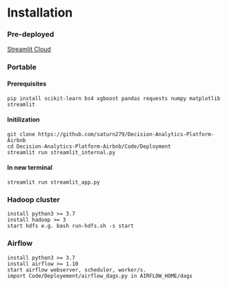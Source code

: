 # Installation
### Pre-deployed
   [Streamlit Cloud](https://shitalkore-deploy-airbnb-streamlit-app-e3g0dk.streamlitapp.com/)
### Portable
#### Prerequisites

    pip install scikit-learn bs4 xgboost pandas requests numpy matplotlib streamlit 
#### Initilization
    git clone https://github.com/saturn279/Decision-Analytics-Platform-Airbnb
    cd Decision-Analytics-Platform-Airbnb/Code/Deployment
    streamlit run streamlit_internal.py 
#### In new terminal
    streamlit run streamlit_app.py

### Hadoop cluster
    install python3 >= 3.7
    install hadoop >= 3
    start hdfs e.g. bash run-hdfs.sh -s start

### Airflow
    install python3 >= 3.7
    install airflow >= 1.10
    start airflow webserver, scheduler, worker/s.
    import Code/Deployement/airflow_dags.py in AIRFLOW_HOME/dags

    
